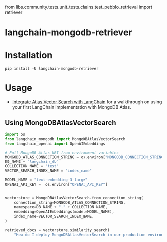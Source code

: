 from libs.community.tests.unit_tests.chains.test_pebblo_retrieval import retriever

# langchain-mongodb-retriever

# Installation
```
pip install -U langchain-mongodb-retriever
```

# Usage
- [Integrate Atlas Vector Search with LangChain](https://www.mongodb.com/docs/atlas/atlas-vector-search/ai-integrations/langchain/#get-started-with-the-langchain-integration) for a walkthrough on using your first LangChain implementation with MongoDB Atlas.

## Using MongoDBAtlasVectorSearch
```python
import os
from langchain_mongodb import MongoDBAtlasVectorSearch
from langchain_openai import OpenAIEmbeddings

# Pull MongoDB Atlas URI from environment variables
MONGODB_ATLAS_CONNECTION_STRING = os.environ["MONGODB_CONNECTION_STRING"]
DB_NAME = "langchain_db"
COLLECTION_NAME = "test"
VECTOR_SEARCH_INDEX_NAME = "index_name"

MODEL_NAME = "text-embedding-3-large"
OPENAI_API_KEY =  os.environ["OPENAI_API_KEY"]


vectorstore = MongoDBAtlasVectorSearch.from_connection_string(
    connection_string=MONGODB_ATLAS_CONNECTION_STRING,
    namespace=DB_NAME + "." + COLLECTION_NAME,
    embedding=OpenAIEmbeddings(model=MODEL_NAME),
    index_name=VECTOR_SEARCH_INDEX_NAME,
)

retrieved_docs = vectorstore.similarity_search(
    "How do I deploy MongoDBAtlasVectorSearch in our production environment?")
```
